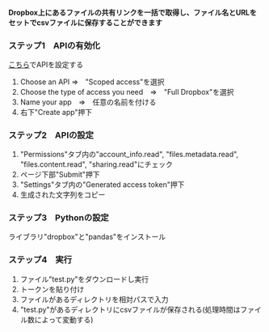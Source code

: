 #### Dropbox上にあるファイルの共有リンクを一括で取得し、ファイル名とURLをセットでcsvファイルに保存することができます
### ステップ1　APIの有効化
[こちら](https://www.dropbox.com/developers/apps/create?_tk=pilot_lp&_ad=ctabtn1&_camp=create)でAPIを設定する
1. Choose an API ⇒　"Scoped access"を選択
2. Choose the type of access you need　⇒　"Full Dropbox"を選択
3. Name your app　⇒　任意の名前を付ける
4. 右下"Create app"押下

### ステップ2　APIの設定
1. "Permissions"タブ内の"account_info.read", "files.metadata.read", "files.content.read", "sharing.read"にチェック
2. ページ下部"Submit"押下
3. "Settings"タブ内の"Generated access token"押下
4. 生成された文字列をコピー

### ステップ3　Pythonの設定
ライブラリ"dropbox"と"pandas"をインストール

### ステップ4　実行
1. ファイル"test.py"をダウンロードし実行
2. トークンを貼り付け
3. ファイルがあるディレクトリを相対パスで入力
4. "test.py"があるディレクトリにcsvファイルが保存される(処理時間はファイル数によって変動する)

